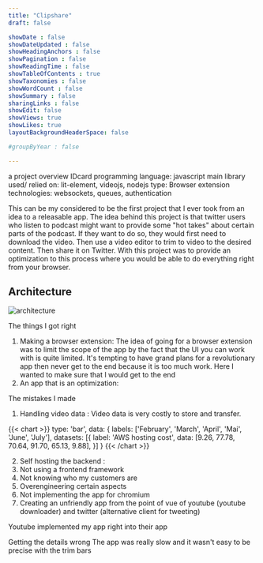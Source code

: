 ```yaml
---
title: "Clipshare"
draft: false

showDate : false
showDateUpdated : false
showHeadingAnchors : false
showPagination : false
showReadingTime : false
showTableOfContents : true
showTaxonomies : false 
showWordCount : false
showSummary : false
sharingLinks : false
showEdit: false
showViews: true
showLikes: true
layoutBackgroundHeaderSpace: false

#groupByYear : false

---
```



a project overview IDcard
programming language: javascript
main library used/ relied on: lit-element, videojs, nodejs
type: Browser extension
technologies: websockets, queues, authentication

This can be my considered to be the first project that I ever took from an idea to a releasable app.
The idea behind this project is that twitter users who listen to podcast might want to provide some
"hot takes" about certain parts of the podcast. If they want to do so, they would first need to 
download the video. Then use a video editor to trim to video to the desired content. Then share it on
Twitter.
With this project was to provide an optimization to this process where you would be able to do everything
right from your browser.

## Architecture

![architecture](/img/arch-clipshare.png)

The things I got right
1. Making a browser extension: The idea of going for a browser extension was to limit the scope of the
app by the fact that the UI you can work with is quite limited. It's tempting to have grand plans for 
a revolutionary app then never get to the end because it is too much work. Here I wanted to make sure
that I would get to the end
2. An app that is an optimization: 

The mistakes I made
1. Handling video data : Video data is very costly to store and transfer.

{{< chart >}}
type: 'bar',
data: {
  labels: ['February', 'March', 'April', 'Mai', 'June', 'July'],
  datasets: [{
    label: 'AWS hosting cost',
    data: [9.26, 77.78, 70.64, 91.70, 65.13, 9.88],
  }]
}
{{< /chart >}}

2. Self hosting the backend : 
3. Not using a frontend framework
4. Not knowing who my customers are
5. Overengineering certain aspects
6. Not implementing the app for chromium
7. Creating an unfriendly app from the point of vue of youtube (youtube downloader) and twitter (alternative client for tweeting)

Youtube implemented my app right into their app

Getting the details wrong
The app was really slow and it wasn't easy to be precise with the trim bars